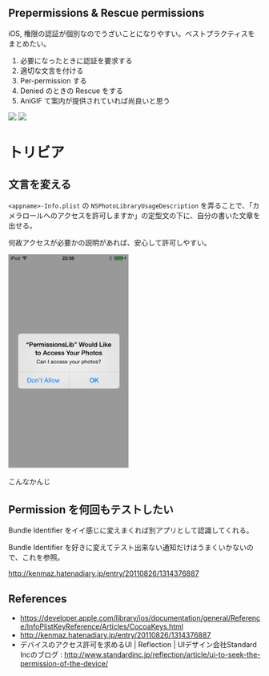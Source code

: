Prepermissions & Rescue permissions
---

iOS, 権限の認証が個別なのでうざいことになりやすい。ベストプラクティスをまとめたい。

1. 必要になったときに認証を要求する
2. 適切な文言を付ける
3. Per-permission する
4. Denied のときの Rescue をする
5. AniGIF て案内が提供されていれば尚良いと思う

<img src="https://dl.dropboxusercontent.com/u/7817937/_github/BwYPsj5IUAAc7dF-1.png" width="240px" />

<img src="https://dl.dropboxusercontent.com/u/7817937/_github/img_20140905_130921.jpg" width="240px" />

トリビア
===

文言を変える
---

`<appname>-Info.plist` の `NSPhotoLibraryUsageDescription` を弄ることで、「カメラロールへのアクセスを許可しますか」の定型文の下に、自分の書いた文章を出せる。

何故アクセスが必要かの説明があれば、安心して許可しやすい。

<img src="https://raw.githubusercontent.com/AquaSupport/AQSPermissionsLib/master/SS_2.png" width="240px" />

こんなかんじ

Permission を何回もテストしたい
--

Bundle Identifier をイイ感じに変えまくれば別アプリとして認識してくれる。

Bundle Identifier を好きに変えてテスト出来ない通知だけはうまくいかないので、これを参照。

http://kenmaz.hatenadiary.jp/entry/20110826/1314376887

References
---

- https://developer.apple.com/library/ios/documentation/general/Reference/InfoPlistKeyReference/Articles/CocoaKeys.html
- http://kenmaz.hatenadiary.jp/entry/20110826/1314376887
- デバイスのアクセス許可を求めるUI | Reflection | UIデザイン会社Standard Incのブログ : http://www.standardinc.jp/reflection/article/ui-to-seek-the-permission-of-the-device/
